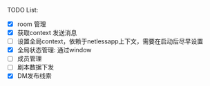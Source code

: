 
TODO List:  

- [x] room 管理
- [x] 获取context 发送消息
- [ ] 设置全局context，依赖于netlessapp上下文，需要在启动后尽早设置
- [x] 全局状态管理: 通过window
- [ ] 成员管理
- [ ] 剧本数据下发
- [x] DM发布线索
